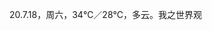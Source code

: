 <link href="../../css/style.css" rel="stylesheet" type="text/css" />

<span class="fzzy">20.7.18，周六，34℃／28℃，多云。我之世界观


